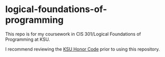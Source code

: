 # logical-foundations-of-programming
This repo is for my coursework in CIS 301/Logical Foundations of Programming at KSU.

I recommend reviewing the [KSU Honor Code](https://www.k-state.edu/honor/) prior to using this repository. 
